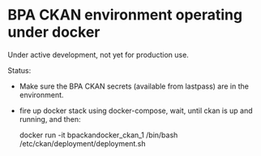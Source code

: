 # BPA CKAN environment operating under docker

Under active development, not yet for production use.

Status:
 - Make sure the BPA CKAN secrets (available from lastpass) are in the environment.
 - fire up docker stack using docker-compose, wait, until ckan is up and running, and then:

    docker run -it bpackandocker_ckan_1 /bin/bash
    /etc/ckan/deployment/deployment.sh

